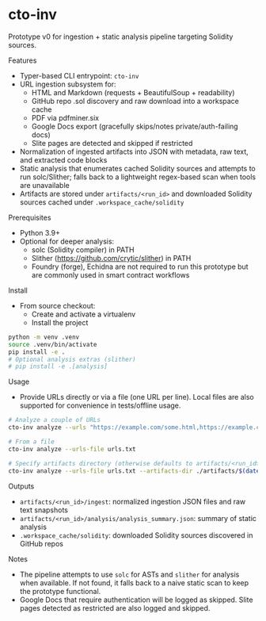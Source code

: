 # cto-inv

Prototype v0 for ingestion + static analysis pipeline targeting Solidity sources.

Features
- Typer-based CLI entrypoint: `cto-inv`
- URL ingestion subsystem for:
  - HTML and Markdown (requests + BeautifulSoup + readability)
  - GitHub repo .sol discovery and raw download into a workspace cache
  - PDF via pdfminer.six
  - Google Docs export (gracefully skips/notes private/auth-failing docs)
  - Slite pages are detected and skipped if restricted
- Normalization of ingested artifacts into JSON with metadata, raw text, and extracted code blocks
- Static analysis that enumerates cached Solidity sources and attempts to run solc/Slither; falls back to a lightweight regex-based scan when tools are unavailable
- Artifacts are stored under `artifacts/<run_id>` and downloaded Solidity sources cached under `.workspace_cache/solidity`

Prerequisites
- Python 3.9+
- Optional for deeper analysis:
  - solc (Solidity compiler) in PATH
  - Slither (https://github.com/crytic/slither) in PATH
  - Foundry (forge), Echidna are not required to run this prototype but are commonly used in smart contract workflows

Install
- From source checkout:
  - Create and activate a virtualenv
  - Install the project

```bash
python -m venv .venv
source .venv/bin/activate
pip install -e .
# Optional analysis extras (slither)
# pip install -e .[analysis]
```

Usage

- Provide URLs directly or via a file (one URL per line). Local files are also supported for convenience in tests/offline usage.

```bash
# Analyze a couple of URLs
cto-inv analyze --urls "https://example.com/some.html,https://example.com/x.md"

# From a file
cto-inv analyze --urls-file urls.txt

# Specify artifacts directory (otherwise defaults to artifacts/<run_id>)
cto-inv analyze --urls-file urls.txt --artifacts-dir ./artifacts/$(date +%s)
```

Outputs
- `artifacts/<run_id>/ingest`: normalized ingestion JSON files and raw text snapshots
- `artifacts/<run_id>/analysis/analysis_summary.json`: summary of static analysis
- `.workspace_cache/solidity`: downloaded Solidity sources discovered in GitHub repos

Notes
- The pipeline attempts to use `solc` for ASTs and `slither` for analysis when available. If not found, it falls back to a naive static scan to keep the prototype functional.
- Google Docs that require authentication will be logged as skipped. Slite pages detected as restricted are also logged and skipped.
